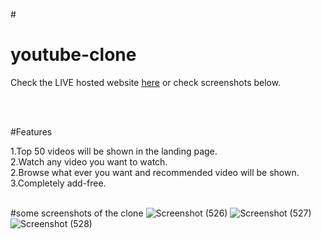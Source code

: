 
#<h1>youtube-clone</h1>

Check the LIVE hosted website [here](https://youtube-clone-livid-iota.vercel.app/) or check screenshots below.

<br/>
<br/>

#Features

1.Top 50 videos will be shown in the landing page.
<br/>
2.Watch any video you want to watch.
<br/>
2.Browse what ever you want and recommended video will be shown.
<br/>
3.Completely add-free.
<br/>
<br/>

#some screenshots of the clone
![Screenshot (526)](https://user-images.githubusercontent.com/87975437/213654808-1a181f5b-4f00-4eee-8d07-d0e31531ff69.png)
![Screenshot (527)](https://user-images.githubusercontent.com/87975437/213654828-f1acbcf8-712f-46ba-925b-75eeca9ea8af.png)
![Screenshot (528)](https://user-images.githubusercontent.com/87975437/213654837-2d784e4a-303e-4280-9d54-79cd7549f52a.png)
